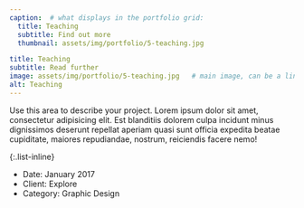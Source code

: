 ```yaml
---
caption:  # what displays in the portfolio grid:
  title: Teaching
  subtitle: Find out more
  thumbnail: assets/img/portfolio/5-teaching.jpg

title: Teaching
subtitle: Read further
image: assets/img/portfolio/5-teaching.jpg   # main image, can be a link or a file in assets/img/portfolio
alt: Teaching
---
```

Use this area to describe your project. Lorem ipsum dolor sit amet, consectetur adipisicing elit. Est blanditiis dolorem culpa incidunt minus dignissimos deserunt repellat aperiam quasi sunt officia expedita beatae cupiditate, maiores repudiandae, nostrum, reiciendis facere nemo!

{:.list-inline}

- Date: January 2017
- Client: Explore
- Category: Graphic Design
